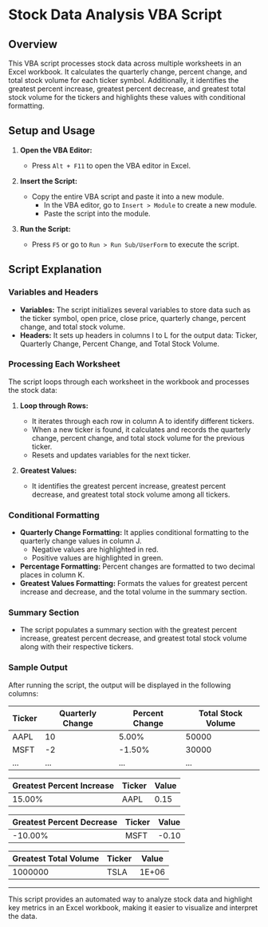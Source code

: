 
# Stock Data Analysis VBA Script

## Overview

This VBA script processes stock data across multiple worksheets in an Excel workbook. It calculates the quarterly change, percent change, and total stock volume for each ticker symbol. Additionally, it identifies the greatest percent increase, greatest percent decrease, and greatest total stock volume for the tickers and highlights these values with conditional formatting.

## Setup and Usage

1. **Open the VBA Editor:**
   - Press `Alt + F11` to open the VBA editor in Excel.

2. **Insert the Script:**
   - Copy the entire VBA script and paste it into a new module.
     - In the VBA editor, go to `Insert > Module` to create a new module.
     - Paste the script into the module.

3. **Run the Script:**
   - Press `F5` or go to `Run > Run Sub/UserForm` to execute the script.

## Script Explanation

### Variables and Headers

- **Variables:** The script initializes several variables to store data such as the ticker symbol, open price, close price, quarterly change, percent change, and total stock volume.
- **Headers:** It sets up headers in columns I to L for the output data: Ticker, Quarterly Change, Percent Change, and Total Stock Volume.

### Processing Each Worksheet

The script loops through each worksheet in the workbook and processes the stock data:

1. **Loop through Rows:**
   - It iterates through each row in column A to identify different tickers.
   - When a new ticker is found, it calculates and records the quarterly change, percent change, and total stock volume for the previous ticker.
   - Resets and updates variables for the next ticker.

2. **Greatest Values:**
   - It identifies the greatest percent increase, greatest percent decrease, and greatest total stock volume among all tickers.

### Conditional Formatting

- **Quarterly Change Formatting:** It applies conditional formatting to the quarterly change values in column J.
  - Negative values are highlighted in red.
  - Positive values are highlighted in green.
- **Percentage Formatting:** Percent changes are formatted to two decimal places in column K.
- **Greatest Values Formatting:** Formats the values for greatest percent increase and decrease, and the total volume in the summary section.

### Summary Section

- The script populates a summary section with the greatest percent increase, greatest percent decrease, and greatest total stock volume along with their respective tickers.

### Sample Output

After running the script, the output will be displayed in the following columns:

| Ticker | Quarterly Change | Percent Change | Total Stock Volume |
|--------|------------------|----------------|--------------------|
| AAPL   | 10               | 5.00%          | 50000              |
| MSFT   | -2               | -1.50%         | 30000              |
| ...    | ...              | ...            | ...                |

| Greatest Percent Increase | Ticker | Value |
|---------------------------|--------|-------|
| 15.00%                    | AAPL   | 0.15  |

| Greatest Percent Decrease | Ticker | Value |
|---------------------------|--------|-------|
| -10.00%                   | MSFT   | -0.10 |

| Greatest Total Volume     | Ticker | Value |
|---------------------------|--------|-------|
| 1000000                   | TSLA   | 1E+06 |

---

This script provides an automated way to analyze stock data and highlight key metrics in an Excel workbook, making it easier to visualize and interpret the data.
